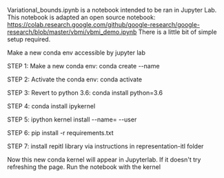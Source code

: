 Variational_bounds.ipynb is a notebook intended to be ran in Jupyter Lab. 
This notebook is adapted an open source notebook: https://colab.research.google.com/github/google-research/google-research/blob/master/vbmi/vbmi_demo.ipynb
There is a little bit of simple setup required.

Make a new conda env accessible by jupyter lab

STEP 1: Make a new conda env:   conda create --name <name>

STEP 2: Activate the conda env:  conda activate <name>

STEP 3: Revert to python 3.6:    conda install python=3.6

STEP 4: conda install ipykernel

STEP 5: ipython kernel install --name=<name> --user

STEP 6: pip install -r requirements.txt

STEP 7: install repitl library via instructions in representation-itl folder

Now this new conda kernel will appear in Jupyterlab. If it doesn't try refreshing the page. Run the notebook with the kernel
